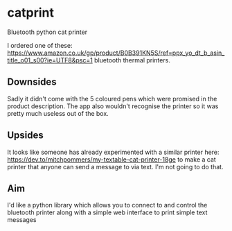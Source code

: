 # catprint
Bluetooth python cat printer

I ordered one of these: https://www.amazon.co.uk/gp/product/B0B391KN5S/ref=ppx_yo_dt_b_asin_title_o01_s00?ie=UTF8&psc=1 bluetooth thermal printers.

## Downsides
Sadly it didn't come with the 5 coloured pens which were promised in the product description. The app also wouldn't recognise the printer so it was pretty much useless out of the box.

## Upsides
It looks like someone has already experimented with a similar printer here: https://dev.to/mitchpommers/my-textable-cat-printer-18ge to make a cat printer that anyone can send a message to via text. I'm not going to do that. 

## Aim
I'd like a python library which allows you to connect to and control the bluetooth printer along with a simple web interface to print simple text messages
